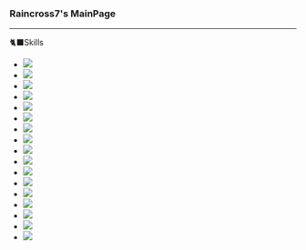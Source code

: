 ### Raincross7's MainPage
---
🐈‍⬛Skills
- <img src="https://img.shields.io/badge/c-A8B9CC?style=for-the-badge&logo=c&logoColor=white">
- <img src="https://img.shields.io/badge/cplusplus-00599C?style=for-the-badge&logo=cplusplus&logoColor=white">
- <img src="https://img.shields.io/badge/html5-E34F26?style=for-the-badge&logo=html5&logoColor=white">
- <img src="https://img.shields.io/badge/css3-1572B6?style=for-the-badge&logo=css3&logoColor=white">
- <img src="https://img.shields.io/badge/javascript-F7DF1E?style=for-the-badge&logo=javascript&logoColor=white">
- <img src="https://img.shields.io/badge/python-3776AB?style=for-the-badge&logo=python&logoColor=white">
- <img src="https://img.shields.io/badge/java-007396?style=for-the-badge&logo=openjdk&logoColor=white">
- <img src="https://img.shields.io/badge/arduino-00878F?style=for-the-badge&logo=arduino&logoColor=white">
- <img src="https://img.shields.io/badge/raspberrypi-A22846?style=for-the-badge&logo=raspberrypi&logoColor=white">
- <img src="https://img.shields.io/badge/numpy-013243?style=for-the-badge&logo=numpy&logoColor=white">
- <img src="https://img.shields.io/badge/pandas-150458?style=for-the-badge&logo=pandas&logoColor=white">
- <img src="https://img.shields.io/badge/jupyter-F37626?style=for-the-badge&logo=jupyter&logoColor=white">
- <img src="https://img.shields.io/badge/eclipseide-2C2255?style=for-the-badge&logo=eclipseide&logoColor=white">
- <img src="https://img.shields.io/badge/mariadb-003545?style=for-the-badge&logo=mariadb&logoColor=white">
- <img src="https://img.shields.io/badge/visualstudio-5C2D91?style=for-the-badge&logo=visualstudio&logoColor=white">
- <img src="https://img.shields.io/badge/springboot-6DB33F?style=for-the-badge&logo=springboot&logoColor=white">
- <img src="https://img.shields.io/badge/react-61DAFB?style=for-the-badge&logo=react&logoColor=white">
